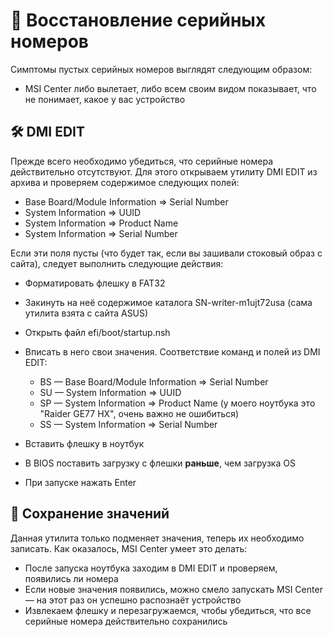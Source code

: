 # 🔧 Восстановление серийных номеров

Симптомы пустых серийных номеров выглядят следующим образом:

- MSI Center либо вылетает, либо всем своим видом показывает, что не понимает, какое у вас устройство

## 🛠️ DMI EDIT

Прежде всего необходимо убедиться, что серийные номера действительно отсутствуют. Для этого открываем утилиту DMI EDIT из архива и проверяем содержимое следующих полей:

- Base Board/Module Information ⇒ Serial Number
- System Information ⇒ UUID
- System Information ⇒ Product Name
- System Information ⇒ Serial Number

Если эти поля пусты (что будет так, если вы зашивали стоковый образ с сайта), следует выполнить следующие действия:

- Форматировать флешку в FAT32
- Закинуть на неё содержимое каталога SN-writer-m1ujt72usa (сама утилита взята с сайта ASUS)
- Открыть файл efi/boot/startup.nsh
- Вписать в него свои значения. Соответствие команд и полей из DMI EDIT:

  - BS — Base Board/Module Information ⇒ Serial Number
  - SU — System Information ⇒ UUID
  - SP — System Information ⇒ Product Name (у моего ноутбука это "Raider GE77 HX", очень важно не ошибиться)
  - SS — System Information ⇒ Serial Number

- Вставить флешку в ноутбук
- В BIOS поставить загрузку с флешки **раньше**, чем загрузка OS
- При запуске нажать Enter

## 💾 Сохранение значений

Данная утилита только подменяет значения, теперь их необходимо записать. Как оказалось, MSI Center умеет это делать:

- После запуска ноутбука заходим в DMI EDIT и проверяем, появились ли номера
- Если новые значения появились, можно смело запускать MSI Center — на этот раз он успешно распознаёт устройство
- Извлекаем флешку и перезагружаемся, чтобы убедиться, что все серийные номера действительно сохранились
